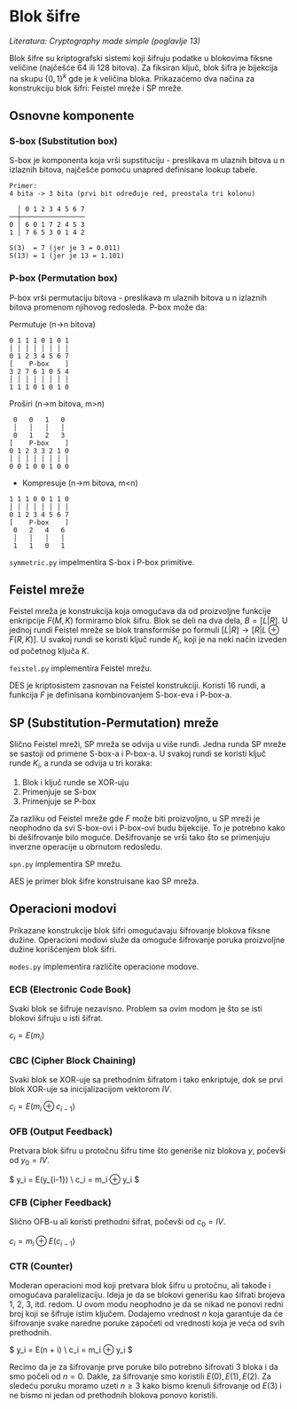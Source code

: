 # Blok šifre

_Literatura: Cryptography made simple (poglavlje 13)_

Blok šifre su kriptografski sistemi koji šifruju podatke u blokovima fiksne veličine
(najčešće 64 ili 128 bitova). Za fiksiran ključ, blok šifra je bijekcija na skupu
$\{0,1\}^k$ gde je $k$ veličina bloka. Prikazaćemo dva načina za konstrukciju blok
šifri: Feistel mreže i SP mreže.

## Osnovne komponente

### S-box (Substitution box)

S-box je komponenta koja vrši supstituciju - preslikava m ulaznih bitova u n
izlaznih bitova, najčešće pomoću unapred definisane lookup tabele.

~~~
Primer:
4 bita -> 3 bita (prvi bit određuje red, preostala tri kolonu)

  │ 0 1 2 3 4 5 6 7
──┼────────────────
0 │ 6 0 1 7 2 4 5 3
1 │ 7 6 5 3 0 1 4 2

S(3)  = 7 (jer je 3 = 0.011)
S(13) = 1 (jer je 13 = 1.101)
~~~

### P-box (Permutation box)

P-box vrši permutaciju bitova - preslikava m ulaznih bitova u n izlaznih bitova
promenom njihovog redosleda. P-box može da:

Permutuje (n->n bitova)

~~~
0 1 1 1 0 1 0 1
│ │ │ │ │ │ │ │ 
0 1 2 3 4 5 6 7
[    P-box    ]
3 2 7 6 1 0 5 4
│ │ │ │ │ │ │ │ 
1 1 1 0 1 0 1 0
~~~

Proširi (n->m bitova, m>n)

~~~
 0   0   1   0
 │   │   │   │
 0   1   2   3
[    P-box    ]
0 1 2 3 3 2 1 0
│ │ │ │ │ │ │ │ 
0 0 1 0 0 1 0 0
~~~

- Kompresuje (n->m bitova, m<n)

~~~
1 1 1 0 0 1 1 0
│ │ │ │ │ │ │ │ 
0 1 2 3 4 5 6 7
[    P-box    ]
 0   2   4   6
 │   │   │   │
 1   1   0   1
~~~

`symmetric.py` impelmentira S-box i P-box primitive.

## Feistel mreže

Feistel mreža je konstrukcija koja omogućava da od proizvoljne funkcije
enkripcije $F(M, K)$ formiramo blok šifru. Blok se deli na dva dela, $B=[L |
R]$. U jednoj rundi Feistel mreže se blok transformiše po formuli $[L | R] \to
[R | L ⊕ F(R, K)]$. U svakoj rundi se koristi ključ runde $K_i$, koji je na
neki način izveden od početnog ključa $K$.

`feistel.py` implementira Feistel mrežu.

DES je kriptosistem zasnovan na Feistel konstrukciji. Koristi 16 rundi, a funkcija
$F$ je definisana kombinovanjem S-box-eva i P-box-a.

## SP (Substitution-Permutation) mreže

Slično Feistel mreži, SP mreža se odvija u više rundi. Jedna runda SP mreže se
sastoji od primene S-box-a i P-box-a. U svakoj rundi se koristi ključ runde
$K_i$, a runda se odvija u tri koraka:

1. Blok i ključ runde se XOR-uju
2. Primenjuje se S-box
3. Primenjuje se P-box

Za razliku od Feistel mreže gde $F$ može biti proizvoljno, u SP mreži je
neophodno da svi S-box-ovi i P-box-ovi budu bijekcije. To je potrebno kako bi
dešifrovanje bilo moguće. Dešifrovanje se vrši tako što se primenjuju inverzne
operacije u obrnutom redosledu.

`spn.py` implementira SP mrežu.

AES je primer blok šifre konstruisane kao SP mreža.

## Operacioni modovi

Prikazane konstrukcije blok šifri omogućavaju šifrovanje blokova fiksne dužine.
Operacioni modovi služe da omoguće šifrovanje poruka proizvoljne dužine korišćenjem
blok šifri.

`modes.py` implementira različite operacione modove.

### ECB (Electronic Code Book)

Svaki blok se šifruje nezavisno. Problem sa ovim modom je što se isti blokovi
šifruju u isti šifrat.

$c_i = E(m_i)$

### CBC (Cipher Block Chaining)

Svaki blok se XOR-uje sa prethodnim šifratom i tako enkriptuje, dok se prvi
blok XOR-uje sa inicijalizacijom vektorom $IV$.

$c_i = E(m_i ⊕ c_{i-1})$

### OFB (Output Feedback)

Pretvara blok šifru u protočnu šifru time što generiše niz blokova $y$, počevši
od $y_0=IV$.

$
y_i = E(y_{i-1}) \\
c_i = m_i ⊕ y_i
$

### CFB (Cipher Feedback)

Slično OFB-u ali koristi prethodni šifrat, počevši od $c_0=IV$.

$c_i = m_i ⊕ E(c_{i-1})$

### CTR (Counter)

Moderan operacioni mod koji pretvara blok šifru u protočnu, ali takođe i
omogućava paralelizaciju. Ideja je da se blokovi generišu kao šifrati brojeva
1, 2, 3, itd. redom. U ovom modu neophodno je da se nikad ne ponovi redni broj
koji se šifruje istim ključem. Dodajemo vrednost $n$ koja garantuje da će
šifrovanje svake naredne poruke započeti od vrednosti koja je veća od svih
prethodnih.

$
y_i = E(n + i) \\
c_i = m_i ⊕ y_i
$

Recimo da je za šifrovanje prve poruke bilo potrebno šifrovati 3 bloka i da smo
počeli od $n=0$. Dakle, za šifrovanje smo koristili $E(0), E(1), E(2)$. Za
sledeću poruku moramo uzeti $n \geqslant 3$ kako bismo krenuli šifrovanje od
$E(3)$ i ne bismo ni jedan od prethodnih blokova ponovo koristili.

